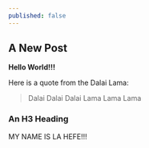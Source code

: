 ```yaml
---
published: false
---
```

## A New Post

**Hello World!!!**

Here is a quote from the Dalai Lama:

> Dalai Dalai 
Dalai Lama Lama Lama

### An H3 Heading

MY NAME IS LA HEFE!!!



